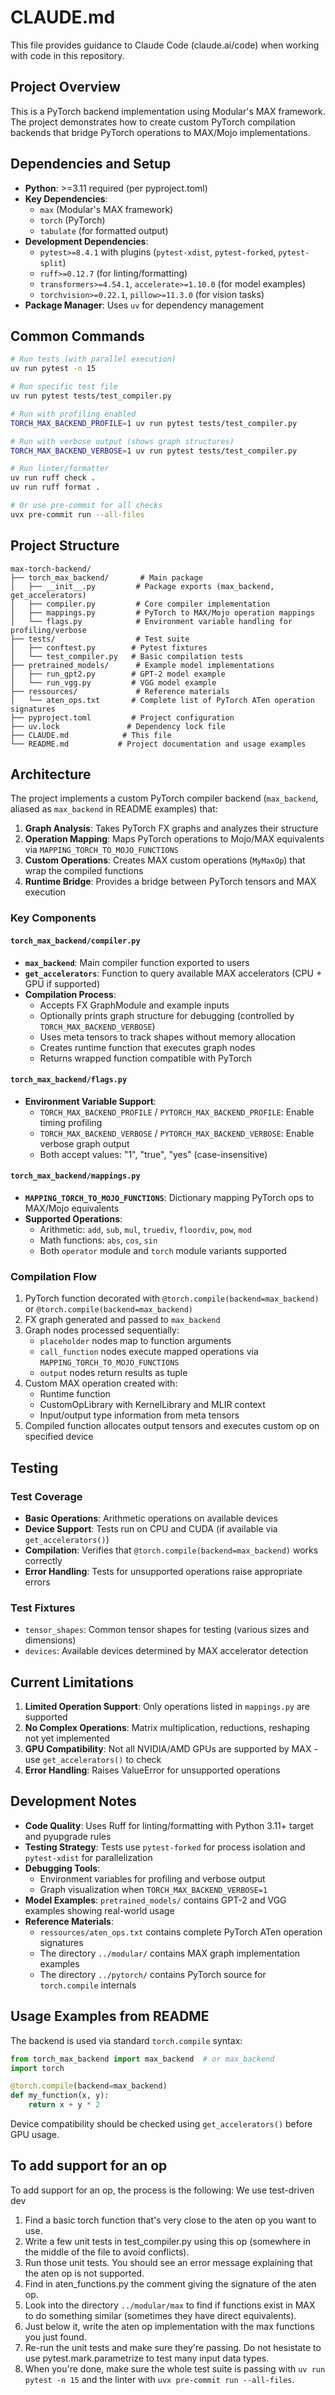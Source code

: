 # CLAUDE.md

This file provides guidance to Claude Code (claude.ai/code) when working with code in this repository.

## Project Overview

This is a PyTorch backend implementation using Modular's MAX framework. The project demonstrates how to create custom PyTorch compilation backends that bridge PyTorch operations to MAX/Mojo implementations.

## Dependencies and Setup

- **Python**: >=3.11 required (per pyproject.toml)
- **Key Dependencies**: 
  - `max` (Modular's MAX framework)
  - `torch` (PyTorch)
  - `tabulate` (for formatted output)
- **Development Dependencies**:
  - `pytest>=8.4.1` with plugins (`pytest-xdist`, `pytest-forked`, `pytest-split`)
  - `ruff>=0.12.7` (for linting/formatting)
  - `transformers>=4.54.1`, `accelerate>=1.10.0` (for model examples)
  - `torchvision>=0.22.1`, `pillow>=11.3.0` (for vision tasks)
- **Package Manager**: Uses `uv` for dependency management

## Common Commands

```bash
# Run tests (with parallel execution)
uv run pytest -n 15

# Run specific test file
uv run pytest tests/test_compiler.py

# Run with profiling enabled
TORCH_MAX_BACKEND_PROFILE=1 uv run pytest tests/test_compiler.py

# Run with verbose output (shows graph structures)
TORCH_MAX_BACKEND_VERBOSE=1 uv run pytest tests/test_compiler.py

# Run linter/formatter
uv run ruff check .
uv run ruff format .

# Or use pre-commit for all checks
uvx pre-commit run --all-files
```

## Project Structure

```
max-torch-backend/
├── torch_max_backend/       # Main package
│   ├── __init__.py         # Package exports (max_backend, get_accelerators)
│   ├── compiler.py         # Core compiler implementation
│   ├── mappings.py         # PyTorch to MAX/Mojo operation mappings
│   └── flags.py            # Environment variable handling for profiling/verbose
├── tests/                  # Test suite
│   ├── conftest.py        # Pytest fixtures
│   └── test_compiler.py   # Basic compilation tests
├── pretrained_models/      # Example model implementations
│   ├── run_gpt2.py        # GPT-2 model example
│   └── run_vgg.py         # VGG model example
├── ressources/             # Reference materials
│   └── aten_ops.txt       # Complete list of PyTorch ATen operation signatures
├── pyproject.toml         # Project configuration
├── uv.lock               # Dependency lock file
├── CLAUDE.md            # This file
└── README.md           # Project documentation and usage examples
```

## Architecture

The project implements a custom PyTorch compiler backend (`max_backend`, aliased as `max_backend` in README examples) that:

1. **Graph Analysis**: Takes PyTorch FX graphs and analyzes their structure
2. **Operation Mapping**: Maps PyTorch operations to Mojo/MAX equivalents via `MAPPING_TORCH_TO_MOJO_FUNCTIONS`
3. **Custom Operations**: Creates MAX custom operations (`MyMaxOp`) that wrap the compiled functions
4. **Runtime Bridge**: Provides a bridge between PyTorch tensors and MAX execution

### Key Components

#### `torch_max_backend/compiler.py`
- **`max_backend`**: Main compiler function exported to users
- **`get_accelerators`**: Function to query available MAX accelerators (CPU + GPU if supported)
- **Compilation Process**: 
  - Accepts FX GraphModule and example inputs
  - Optionally prints graph structure for debugging (controlled by `TORCH_MAX_BACKEND_VERBOSE`)
  - Uses meta tensors to track shapes without memory allocation
  - Creates runtime function that executes graph nodes
  - Returns wrapped function compatible with PyTorch

#### `torch_max_backend/flags.py`
- **Environment Variable Support**:
  - `TORCH_MAX_BACKEND_PROFILE` / `PYTORCH_MAX_BACKEND_PROFILE`: Enable timing profiling
  - `TORCH_MAX_BACKEND_VERBOSE` / `PYTORCH_MAX_BACKEND_VERBOSE`: Enable verbose graph output
  - Both accept values: "1", "true", "yes" (case-insensitive)

#### `torch_max_backend/mappings.py`
- **`MAPPING_TORCH_TO_MOJO_FUNCTIONS`**: Dictionary mapping PyTorch ops to MAX/Mojo equivalents
- **Supported Operations**:
  - Arithmetic: `add`, `sub`, `mul`, `truediv`, `floordiv`, `pow`, `mod`
  - Math functions: `abs`, `cos`, `sin`
  - Both `operator` module and `torch` module variants supported

### Compilation Flow

1. PyTorch function decorated with `@torch.compile(backend=max_backend)` or `@torch.compile(backend=max_backend)`
2. FX graph generated and passed to `max_backend`
3. Graph nodes processed sequentially:
   - `placeholder` nodes map to function arguments
   - `call_function` nodes execute mapped operations via `MAPPING_TORCH_TO_MOJO_FUNCTIONS`
   - `output` nodes return results as tuple
4. Custom MAX operation created with:
   - Runtime function
   - CustomOpLibrary with KernelLibrary and MLIR context
   - Input/output type information from meta tensors
5. Compiled function allocates output tensors and executes custom op on specified device

## Testing

### Test Coverage
- **Basic Operations**: Arithmetic operations on available devices
- **Device Support**: Tests run on CPU and CUDA (if available via `get_accelerators()`)
- **Compilation**: Verifies that `@torch.compile(backend=max_backend)` works correctly
- **Error Handling**: Tests for unsupported operations raise appropriate errors

### Test Fixtures  
- `tensor_shapes`: Common tensor shapes for testing (various sizes and dimensions)
- `devices`: Available devices determined by MAX accelerator detection

## Current Limitations

1. **Limited Operation Support**: Only operations listed in `mappings.py` are supported
2. **No Complex Operations**: Matrix multiplication, reductions, reshaping not yet implemented  
3. **GPU Compatibility**: Not all NVIDIA/AMD GPUs are supported by MAX - use `get_accelerators()` to check
4. **Error Handling**: Raises ValueError for unsupported operations

## Development Notes

- **Code Quality**: Uses Ruff for linting/formatting with Python 3.11+ target and pyupgrade rules
- **Testing Strategy**: Tests use `pytest-forked` for process isolation and `pytest-xdist` for parallelization
- **Debugging Tools**: 
  - Environment variables for profiling and verbose output
  - Graph visualization when `TORCH_MAX_BACKEND_VERBOSE=1`
- **Model Examples**: `pretrained_models/` contains GPT-2 and VGG examples showing real-world usage
- **Reference Materials**: 
  - `ressources/aten_ops.txt` contains complete PyTorch ATen operation signatures
  - The directory `../modular/` contains MAX graph implementation examples
  - The directory `../pytorch/` contains PyTorch source for `torch.compile` internals

## Usage Examples from README

The backend is used via standard `torch.compile` syntax:

```python
from torch_max_backend import max_backend  # or max_backend
import torch

@torch.compile(backend=max_backend)
def my_function(x, y):
    return x + y * 2
```

Device compatibility should be checked using `get_accelerators()` before GPU usage.


## To add support for an op
To add support for an op, the process is the following:
We use test-driven dev
1) Find a basic torch function that's very close to the aten op you want to use.
2) Write a few unit tests in test_compiler.py using this op (somewhere in the middle of the file to avoid conflicts).
3) Run those unit tests. You should see an error message explaining that the aten op is not supported.
4) Find in aten_functions.py the comment giving the signature of the aten op.
5) Look into the directory `../modular/max` to find if functions exist in MAX to do something similar (sometimes they have direct equivalents).
6) Just below it, write the aten op implementation with the max functions you just found.
7) Re-run the unit tests and make sure they're passing. Do not hesistate to use pytest.mark.parametrize 
   to test many input data types.
8) When you're done, make sure the whole test suite is passing with `uv run pytest -n 15` 
   and the linter with `uvx pre-commit run --all-files`.
